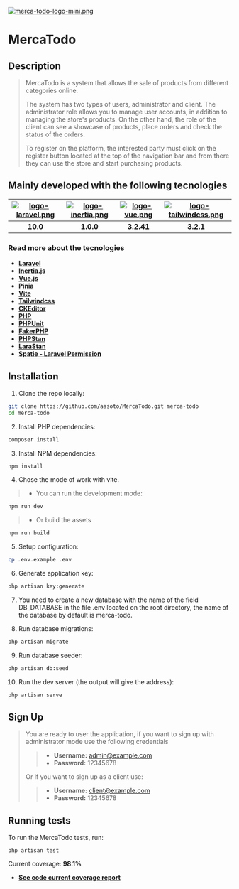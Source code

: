 [![merca-todo-logo-mini.png](https://i.postimg.cc/2SgCTSLx/merca-todo-logo-mini.png)](https://postimg.cc/VJByk1RS)
 
# MercaTodo
## Description

>MercaTodo is a system that allows the sale of products from different categories online.
>
>The system has two types of users, administrator and client. The administrator role allows you to manage user accounts, in addition to managing the store's products. On the other hand, the role of the client can see a showcase of products, place orders and check the status of the orders.
>
>To register on the platform, the interested party must click on the register button located at the top of the navigation bar and from there they can use the store and start purchasing products.

## Mainly developed with the following tecnologies
| [![logo-laravel.png](https://i.postimg.cc/sg3ch6qs/logo-laravel.png)](https://postimg.cc/sv07Fc3N) | [![logo-inertia.png](https://i.postimg.cc/1zdRFdWd/logo-inertia.png)](https://postimg.cc/cKQNyFG7) | [![logo-vue.png](https://i.postimg.cc/90nh7wFj/logo-vue.png)](https://postimg.cc/D4LHVZXC) | [![logo-tailwindcss.png](https://i.postimg.cc/0jQC4bGj/logo-tailwindcss.png)](https://postimg.cc/Q9259NyZ) |
| :-------------: |:-------------:|:-------------:|:-------------:|
| **10.0** | **1.0.0** | **3.2.41** | **3.2.1** |

### Read more about the tecnologies

- **[Laravel](https://laravel.com/)**
- **[Inertia.js](https://inertiajs.com)**
- **[Vue.js](https://vuejs.org)**
- **[Pinia](https://pinia.vuejs.org)**
- **[Vite](https://vitejs.dev)**
- **[Tailwindcss](https://tailwindcss.com)**
- **[CKEditor](https://ckeditor.com)**
- **[PHP](https://www.php.net/manual/es/intro-whatis.php)**
- **[PHPUnit](https://phpunit.de)**
- **[FakerPHP](https://fakerphp.github.io)**
- **[PHPStan](https://phpstan.org)**
- **[LaraStan](https://github.com/nunomaduro/larastan)**
- **[Spatie - Laravel Permission](https://spatie.be/docs/laravel-permission/v5/introduction)**

## Installation

1. Clone the repo locally:

```sh
git clone https://github.com/aasoto/MercaTodo.git merca-todo
cd merca-todo
```

2. Install PHP dependencies:

```sh
composer install
```

3. Install NPM dependencies:

```sh
npm install
```

4. Chose the mode of work with vite.

> - You can run the development mode:

```sh
npm run dev
```
>- Or build the assets
```sh
npm run build
```

5. Setup configuration:

```sh
cp .env.example .env
```

6. Generate application key:

```sh
php artisan key:generate
```

7. You need to create a new database with the name of the field DB_DATABASE in the file .env located on the root directory, the name of the database by default is merca-todo.

8. Run database migrations:

```sh
php artisan migrate
```

9. Run database seeder:

```sh
php artisan db:seed
```

10. Run the dev server (the output will give the address):

```sh
php artisan serve
```

## Sign Up
> You are ready to user the application, if you want to sign up with administrator mode use the following credentials
>
>>- **Username:** admin@example.com
>>- **Password:** 12345678
>
> Or if you want to sign up as a client use:
>>- **Username:** client@example.com
>>- **Password:** 12345678

## Running tests

To run the MercaTodo tests, run:

```
php artisan test
```
Current coverage: **98.1%**
- **[See code current coverage report](https://soft-stardust-f90554.netlify.app/)**

